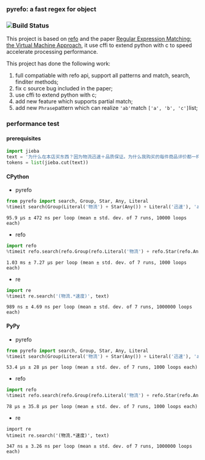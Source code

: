 ### pyrefo: a fast regex for object

### ![Build Status](https://github.com/yimian/pyrefo/workflows/Python%20package/badge.svg)

This project is based on [refo](https://github.com/machinalis/refo) and the paper [Regular Expression Matching: the Virtual Machine Approach](https://swtch.com/~rsc/regexp/regexp2.html), it use cffi to extend python with c to speed accelerate processing performance.

This project has done the following work:

1. full compatiable with refo api, support all patterns and match, search, finditer methods;
2. fix c source bug included in the paper;
3. use cffi to extend python with c;
4. add new feature which supports partial match;
5. add new `Phrase`pattern which can realize `'ab'`match `['a', 'b', 'c']`list;



### performance test

#### prerequisites

```python
import jieba
text = '为什么在本店买东西？因为物流迅速＋品质保证。为什么我购买的每件商品评价都一样呢？因为我买的东西太多了，积累了很多未评价的订单，所以我统一用这段话作为评价内容。如果我用了这段话作为评价，那就说明这款产品非常赞，非常好！'
tokens = list(jieba.cut(text))
```

#### CPython

- pyrefo

```python
from pyrefo import search, Group, Star, Any, Literal
%timeit search(Group(Literal('物流') + Star(Any()) + Literal('迅速'), 'a'), tokens)
```

```shell
95.9 µs ± 472 ns per loop (mean ± std. dev. of 7 runs, 10000 loops each)
```

- refo

```python
import refo
%timeit refo.search(refo.Group(refo.Literal('物流') + refo.Star(refo.Any()) + refo.Literal('迅速'), 'a'), tokens)
```

```shell
1.03 ms ± 7.27 µs per loop (mean ± std. dev. of 7 runs, 1000 loops each)
```

- re

```python
import re
%timeit re.search('(物流.*速度)', text)
```

```shell
989 ns ± 4.69 ns per loop (mean ± std. dev. of 7 runs, 1000000 loops each)
```

#### PyPy

- pyrefo

```python
from pyrefo import search, Group, Star, Any, Literal
%timeit search(Group(Literal('物流') + Star(Any()) + Literal('迅速'), 'a'), tokens)
```

```shell
53.4 µs ± 28 µs per loop (mean ± std. dev. of 7 runs, 1000 loops each)
```

- refo

```python
import refo
%timeit refo.search(refo.Group(refo.Literal('物流') + refo.Star(refo.Any()) + refo.Literal('迅速'), 'a'), tokens)
```

```shell
78 µs ± 35.8 µs per loop (mean ± std. dev. of 7 runs, 1000 loops each)
```

- re

```shell
import re
%timeit re.search('(物流.*速度)', text)
```

```shell
347 ns ± 3.26 ns per loop (mean ± std. dev. of 7 runs, 1000000 loops each)
```
